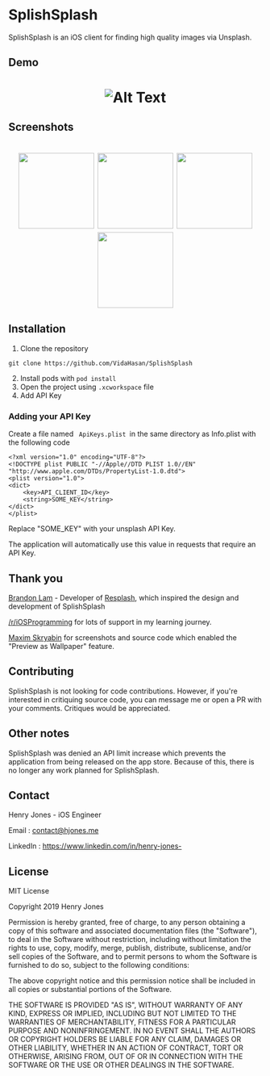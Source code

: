 # SplishSplash

SplishSplash is an iOS client for finding high quality images via Unsplash. 
## Demo
<h1 align="center">

![Alt Text](Screens/demo.gif)



</h1>


## Screenshots
<h1 align="center">
<img src="https://i.imgur.com/XKI3A2B.png" width="150"> 

<img src="https://i.imgur.com/PKX2bMC.png" width="150"> 

<img src="https://i.imgur.com/ZepNrkW.png" width="150"> 
<img src="https://i.imgur.com/QVrnggd.png" width="150">
</h1>

## Installation

 1. Clone the repository

``` 
git clone https://github.com/VidaHasan/SplishSplash

```
2. Install pods  with <code>pod install </code>
3. Open the project using <code>.xcworkspace</code> file
4. Add API Key


### Adding your API Key
Create a file named <code> ApiKeys.plist </code>in the same directory as Info.plist with the following code
```
<?xml version="1.0" encoding="UTF-8"?>
<!DOCTYPE plist PUBLIC "-//Apple//DTD PLIST 1.0//EN" "http://www.apple.com/DTDs/PropertyList-1.0.dtd">
<plist version="1.0">
<dict>
	<key>API_CLIENT_ID</key>
	<string>SOME_KEY</string>
</dict>
</plist>
```
Replace "SOME_KEY" with your unsplash API Key.

The application will automatically use this value in requests that require an API Key. 


## Thank you
[Brandon Lam](https://b-lam.github.io/) - Developer of [Resplash](https://github.com/b-lam/Resplash), which inspired the design and development of SplishSplash

[/r/iOSProgramming](https://reddit.com/r/iosprogramming) for lots of support in my learning journey. 

[Maxim Skryabin](https://github.com/moridaffy/) for screenshots and source code which enabled the "Preview as Wallpaper" feature. 

## Contributing
SplishSplash is not looking for code contributions. However, if you're interested in critiquing source code, you can message me or open a PR with your comments. Critiques would be appreciated.

## Other notes
SplishSplash was denied an API limit increase which prevents the application from being released on the app store. Because of this, there is no longer any work planned for SplishSplash. 

## Contact 
Henry Jones - iOS Engineer

Email : contact@hjones.me 

LinkedIn : https://www.linkedin.com/in/henry-jones-

## License
MIT License

Copyright 2019 Henry Jones

Permission is hereby granted, free of charge, to any person obtaining a copy of this software and associated documentation files (the "Software"), to deal in the Software without restriction, including without limitation the rights to use, copy, modify, merge, publish, distribute, sublicense, and/or sell copies of the Software, and to permit persons to whom the Software is furnished to do so, subject to the following conditions:

The above copyright notice and this permission notice shall be included in all copies or substantial portions of the Software.

THE SOFTWARE IS PROVIDED "AS IS", WITHOUT WARRANTY OF ANY KIND, EXPRESS OR IMPLIED, INCLUDING BUT NOT LIMITED TO THE WARRANTIES OF MERCHANTABILITY, FITNESS FOR A PARTICULAR PURPOSE AND NONINFRINGEMENT. IN NO EVENT SHALL THE AUTHORS OR COPYRIGHT HOLDERS BE LIABLE FOR ANY CLAIM, DAMAGES OR OTHER LIABILITY, WHETHER IN AN ACTION OF CONTRACT, TORT OR OTHERWISE, ARISING FROM, OUT OF OR IN CONNECTION WITH THE SOFTWARE OR THE USE OR OTHER DEALINGS IN THE SOFTWARE.
